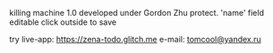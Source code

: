 killing machine 1.0
developed under Gordon Zhu protect.
'name' field editable 
click outside to save

try live-app: https://zena-todo.glitch.me
e-mail: tomcool@yandex.ru
